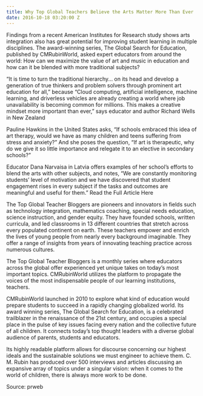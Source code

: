 ```yaml
---
title: Why Top Global Teachers Believe the Arts Matter More Than Ever
date: 2016-10-18 03:20:00 Z
---
```


Findings from a recent American Institutes for Research study shows arts integration also has great potential for improving student learning in multiple disciplines. The award-winning series, The Global Search for Education, published by CMRubinWorld, asked expert educators from around the world: How can we maximize the value of art and music in education and how can it be blended with more traditional subjects?

“It is time to turn the traditional hierarchy... on its head and develop a generation of true thinkers and problem solvers through prominent art education for all,” because “Cloud computing, artificial intelligence, machine learning, and driverless vehicles are already creating a world where job unavailability is becoming common for millions. This makes a creative mindset more important than ever,” says educator and author Richard Wells in New Zealand

Pauline Hawkins in the United States asks, “If schools embraced this idea of art therapy, would we have as many children and teens suffering from stress and anxiety?” And she poses the question, “If art is therapeutic, why do we give it so little importance and relegate it to an elective in secondary schools?”

Educator Dana Narvaisa in Latvia offers examples of her school’s efforts to blend the arts with other subjects, and notes, “We are constantly monitoring students’ level of motivation and we have discovered that student engagement rises in every subject if the tasks and outcomes are meaningful and useful for them.”
Read the Full Article Here

The Top Global Teacher Bloggers are pioneers and innovators in fields such as technology integration, mathematics coaching, special needs education, science instruction, and gender equity. They have founded schools, written curricula, and led classrooms in 13 different countries that stretch across every populated continent on earth. These teachers empower and enrich the lives of young people from nearly every background imaginable. They offer a range of insights from years of innovating teaching practice across numerous cultures.

The Top Global Teacher Bloggers is a monthly series where educators across the global offer experienced yet unique takes on today’s most important topics. CMRubinWorld utilizes the platform to propagate the voices of the most indispensable people of our learning institutions, teachers.

CMRubinWorld launched in 2010 to explore what kind of education would prepare students to succeed in a rapidly changing globalized world. Its award winning series, The Global Search for Education, is a celebrated trailblazer in the renaissance of the 21st century, and occupies a special place in the pulse of key issues facing every nation and the collective future of all children. It connects today’s top thought leaders with a diverse global audience of parents, students and educators. 

Its highly readable platform allows for discourse concerning our highest ideals and the sustainable solutions we must engineer to achieve them. C. M. Rubin has produced over 500 interviews and articles discussing an expansive array of topics under a singular vision: when it comes to the world of children, there is always more work to be done.

Source: prweb